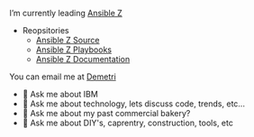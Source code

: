 I’m currently leading [Ansible Z](https://ibm.github.io/z_ansible_collections_doc/index.html)
 - Reopsitories
   - [Ansible Z Source](https://github.com/ansible-collections/ibm_zos_core)
   - [Ansible Z Playbooks](https://github.com/IBM/z_ansible_collections_samples)
   - [Ansible Z Documentation](https://github.com/IBM/z_ansible_collections_doc)

You can email me at [Demetri](mailto:dimatos@gmail.com?subject=[GitHub]%20Hey%20there%20!!!)
  - 💬 Ask me about IBM
  - 💬 Ask me about technology, lets discuss code, trends, etc...
  - 💬 Ask me about my past commercial bakery?
  - 💬 Ask me about DIY's, caprentry, construction, tools, etc
